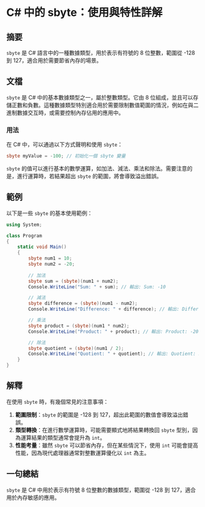 <!--
Meta Description: # C# 中的 sbyte：使用與特性詳解 ## 摘要 `sbyte` 是 C# 語言中的一種數據類型，用於表示有符號的 8 位整數，範圍從 -128 到 127，適合用於需要節省內存的場景。 ## 文檔 `sbyte` 是 C# 中的基本數據類型之一，屬於整數類型。它由 8 位組成，並且可以存儲正...
Meta Keywords: sbyte, num1, num2, sum, console
-->

# C# 中的 sbyte：使用與特性詳解

## 摘要
`sbyte` 是 C# 語言中的一種數據類型，用於表示有符號的 8 位整數，範圍從 -128 到 127，適合用於需要節省內存的場景。

## 文檔
`sbyte` 是 C# 中的基本數據類型之一，屬於整數類型。它由 8 位組成，並且可以存儲正數和負數。這種數據類型特別適合用於需要限制數值範圍的情況，例如在與二進制數據交互時，或需要控制內存佔用的應用中。

### 用法
在 C# 中，可以通過以下方式聲明和使用 `sbyte`：

```csharp
sbyte myValue = -100; // 初始化一個 sbyte 變量
```

`sbyte` 的值可以進行基本的數學運算，如加法、減法、乘法和除法。需要注意的是，進行運算時，若結果超出 `sbyte` 的範圍，將會導致溢出錯誤。

## 範例
以下是一些 `sbyte` 的基本使用範例：

```csharp
using System;

class Program
{
    static void Main()
    {
        sbyte num1 = 10;
        sbyte num2 = -20;
        
        // 加法
        sbyte sum = (sbyte)(num1 + num2);
        Console.WriteLine("Sum: " + sum); // 輸出: Sum: -10

        // 減法
        sbyte difference = (sbyte)(num1 - num2);
        Console.WriteLine("Difference: " + difference); // 輸出: Difference: 30

        // 乘法
        sbyte product = (sbyte)(num1 * num2);
        Console.WriteLine("Product: " + product); // 輸出: Product: -200

        // 除法
        sbyte quotient = (sbyte)(num1 / 2);
        Console.WriteLine("Quotient: " + quotient); // 輸出: Quotient: 5
    }
}
```

## 解釋
在使用 `sbyte` 時，有幾個常見的注意事項：

1. **範圍限制**：`sbyte` 的範圍是 -128 到 127，超出此範圍的數值會導致溢出錯誤。
2. **類型轉換**：在進行數學運算時，可能需要顯式地將結果轉換回 `sbyte` 型別，因為運算結果的類型通常會提升為 `int`。
3. **性能考量**：雖然 `sbyte` 可以節省內存，但在某些情況下，使用 `int` 可能會提高性能，因為現代處理器通常對整數運算優化以 `int` 為主。

## 一句總結
`sbyte` 是 C# 中用於表示有符號 8 位整數的數據類型，範圍從 -128 到 127，適合用於內存敏感的應用。